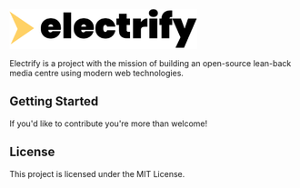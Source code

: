 <p align="left"><img height="70" src="https://github.com/gulicodev/ElectrifyTV/blob/master/electrify.png" /></p>

Electrify is a project with the mission of building an open-source lean-back media centre using modern web technologies.

## Getting Started

If you'd like to contribute you're more than welcome!

## License

This project is licensed under the MIT License.
